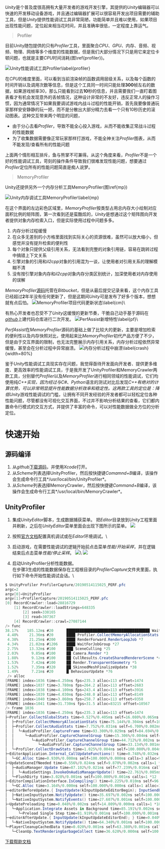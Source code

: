 *Unity*是个普及度很高拥有大量开发者的游戏开发引擎，其提供的*Unity*编辑器可以快速的开发移动设备游戏，并且通过编辑器扩展可以很容易开发出项目需要的辅助工具，但是*Unity*提供性能调试工具非常简陋，功能简单并且难以使用，如果项目出现性能问题，定位起来相当花时间，并且准确率很低，一定程度上靠运气。

> Profiler

目前Unity随包提供的只有*Profiler*工具，里面聚合*CPU*、*GPU*、内存、音频、视频、物理、网络等多个维度的性能数据，但是我们大部分情况下只是用它来定位卡顿问题，也就是主要*CPU*时间消耗(图\ref{profiler})。

![Unity性能调试工具Profiler\label{profiler}](docs/figures/profiler.png)

在*CPU*的维度里面，可以看到当前渲染帧的函数调用层级关系，以及每个函数的时间开销以及调用次数等信息，但是这个工具同一时间只能处理**300**帧左右的数据，如果游戏帧率30，那么只能看到过去**10**秒的信息，并且需要我们一直盯着图表看才有机会发现意外的丢帧情况，这种设计非常的不友好，违反正常人的操作习惯，因为通常情况下如果我要调试游戏内战斗过程的性能开销，首先我要像普通玩家那样安安静静的玩一把，而不是分散出大部分精力去看一个只有10秒历史的滚动图表。这种交互带来两个明显的问题，

- 由于分心去看*Profiler*，导致不能全心投入游戏，从而不能收集正常战斗过程的性能数据
- 为了收集数据需要像正常玩家那样打游戏，不能全神关注*Profiler*图表，从而不能发现/查看所有的性能问题

上面两个情形相互排斥，鱼与熊掌不可兼得。从这个角度来看，*Profiler*不是一个好的性能调试工具，苛刻的操作条件导致我们很难发现性能问题，想要通过*Profiler*定位所有的性能问题简直是痴人说梦。

> MemoryProfiler

Unity还提供另外一个内存分析工具MemoryProfiler(图\ref{mp})

![Unity内存调试工具MemoryProfiler\label{mp}](docs/figures/unity-mp.png)

在这个界面的左边彩色区域里，*MemoryProfiler*按类型占用总内存大小绘制对应面积比例的矩阵图，第一次看到还是蛮酷炫的，*Unity*是想通过这个矩阵图向开发者提供对象内存检索入口，但是实际使用过程中问题多多。

1. 内存分析过程缓慢
2. 在众多无差别的小方格里面找到实际关心的资源很难，虽然可以放大缩小，但感觉并没有提升检索的便利性
3. 每个对象只提供父级引用关系，无法看到完整的对象引用链，容易在跳转过程中搞错上下文关系
4. 引擎对象的引用和*il2cpp*对象的引用混为一谈，让使用者对引用关系的理解模糊不清
5. 没有按引擎对象内存和*il2cpp*对象内存分类区别统计，加深使用者对内存使用的误解

*MemoryProfiler*[源码](https://bitbucket.org/Unity-Technologies/memoryprofiler)托管在*Bitbucket*，但是从最后提交记录来看，这个内存工具已经超过**2**年半没有任何更新了，但是这期间*Unity*可是发布了好多个版本，想想就有点后怕。
![MemoryProfiler项目代码更新状态\label{cm}](docs/figures/bitbucket-cm.png)\

有热心开发者也忍受不了*Unity*这缓慢的更新节奏，干脆自己动手基于源码在[*github*](https://github.com/GameBuildingBlocks/PerfAssist)上建代码仓库进行二次开发。
![PerfAssist新增特性\label{pf}](docs/figures/perf-assist.png)\

*PerfAssist*在*MemoryProfiler*源码的基础上做了比较大的更新，主要是增加检索的便利性以及内存快照对比，使用起来比*MemoryProfiler*初代产品方便了不少，但是由于交互界面的限制，也无法完整展示内存引用关系，内存分析过程依然异常缓慢，甚至会在分析过程中异常崩溃。
![内存分析过程中崩溃\label{crash}](docs/figures/crash.png){width=80%}

鉴于*Unity*性能调试工具现实存在问题，我觉得亟待开发面向开发者、提供更多维度、更高效率的性能调试工具，于是我开发了UnityProfiler和MemoryCrawler两款工具，分别替代*Profiler*以及*MemoryProfiler*进行相同领域的性能调试，它们均使用纯*C++*实现，因为经过与*C#*、*Python*语言的测试对比后发现*C++*有绝对的计算优势，可以非常明显提升性能数据分析效率和稳定性。这两款工具的定位是：降低*Unity*游戏性能调试的门槛，让拥有不同开发经验的开发者都可以轻松定位各种性能问题，尽管都没有可视化交互界面，不过并不影响分析结果的查看，它们都内置命令行模式的交互方式，并提供了丰富的命令，可以对性能数据做全方位的分析定位。


# 快速开始

## 源码编译

1. 从*github*[下载源码](https://github.com/larryhou/MemoryProfiler)，并使用*Xcode*打开。
2. 从*Scheme*列表选择UnityProfiler，然后按快捷键*Comamnd+B*编译，该操作会生成命令行工具*/usr/local/bin/UnityProfiler*。
3. 从*Scheme*列表选择MemoryCrawler，然后按快捷键*Command+B*编译，该操作会生成命令行工具*/usr/local/bin/MemoryCrawler*。

## UnityProfiler

1. 集成*UnityEditor*脚本，生成数据捕获菜单。
把*Editor*目录放到*Unity*工程里面并刷新，之后在*UnityEditor*菜单里面会出现下图所示的菜单。
![](docs/figures/editor-menu.png)

2. 按照[官方文档](https://docs.unity3d.com/Manual/ProfilerWindow.html)配置真机调试或在*Editor*环境调试。\

3. 启动游戏，在需要性能调试的逻辑开始前点击菜单*性能/开始采样*，并在逻辑结束后点击菜单*性能/停止采样*。
![](docs/figures/up-start.png)\ ![](docs/figures/up-stop.png)

4. 启动UnityProfiler分析性能数据。\
在步骤3生成的性能数据保存在工程根目录的*ProfilerCapture*文件夹里面，执行如下命令开始性能调试会话。\

```C#
$ UnityProfiler ProfilerCapture/20190514115025_PERF.pfc 
argc=2
argv[0]=UnityProfiler
argv[1]=ProfilerCapture/20190514115025_PERF.pfc
[0] RecordCrawler::load=28816729
    [1] RecordCrawler::loadStrings=648335
        [2] seek=338165
        [3] read=307367
    [4] RecordCrawler::crawl=27087144
/> func
38.17%    185.12ms #20      ██████████████████████████████████████ WaitForTargetFPS *1
 4.40%     21.36ms #20      ████ Profiler.CollectMemoryAllocationStats *128
 4.38%     21.25ms #200     ████ RenderForward.RenderLoopJob *7
 4.34%     21.02ms #1206    ████ WaitForJobGroup *27
 2.75%     13.32ms #100     ███ SceneCulling *25
 2.03%      9.85ms #100     ██ Camera.Render *3
 1.88%      9.12ms #100     ██ CullResults.CreateSharedRendererScene *46
 1.53%      7.42ms #100     ██ Render.TransparentGeometry *5
 1.52%      7.35ms #320     ██ SkinnedMeshFinalizeUpdate *38
 1.49%      7.21ms #20      █ BehaviourUpdate *76
 /> alloc
[FRAME] index=1036 time=4.250ms fps=235.3 alloc=113 offset=1474
[FRAME] index=1037 time=3.780ms fps=264.2 alloc=113 offset=2683
[FRAME] index=1038 time=4.100ms fps=243.4 alloc=113 offset=3916
[FRAME] index=1039 time=4.030ms fps=248.0 alloc=113 offset=8149
[FRAME] index=1040 time=3.860ms fps=258.7 alloc=113 offset=9358
[FRAME] index=1041 time=31.730ms fps=31.5 alloc=83215 offset=10567
/> frame 1036
[FRAME] index=1036 time=4.250ms fps=235.3 alloc=113 offset=1474
├─Profiler.CollectGlobalStats time=9.527%/0.405ms self=16.080%/0.065ms calls=1 *1
│  ├─Profiler.CollectMemoryAllocationStats time=75.144%/0.304ms self=100.000%/0.304ms calls=1 *2
│  ├─Profiler.CollectAudioStats time=7.752%/0.031ms self=6.700%/0.002ms calls=1 *3
│  │  └─AudioProfiler.CaptureFrame time=93.300%/0.029ms self=84.694%/0.025ms calls=1 *4
│  │     └─AudioProfiler.CaptureChannelGroup time=15.306%/0.004ms self=55.288%/0.002ms calls=1 *5
│  │        └─AudioProfiler.CaptureChannelGroup time=44.712%/0.002ms self=66.866%/0.001ms calls=2 *5
│  │           └─AudioProfiler.CaptureChannelGroup time=33.134%/0.001ms self=100.000%/0.001ms calls=2 *5
│  └─Profiler.CollectDrawStats time=1.025%/0.004ms self=100.000%/0.004ms calls=1 *6
├─EditorApplication.Internal_CallUpdateFunctions() time=0.748%/0.032ms self=99.069%/0.032ms calls=1 alloc=96 *7
│  └─GC.Alloc time=0.930%/0.000ms self=100.000%/0.000ms calls=3 alloc=96 *8
├─UpdateSceneIfNeeded time=0.556%/0.024ms self=9.870%/0.002ms calls=1 *9
│  ├─AudioManager.Update time=87.102%/0.021ms self=77.239%/0.016ms calls=1 *10
│  │  └─AudioSettings.InvokeOnAudioManagerUpdate() time=22.761%/0.005ms self=100.000%/0.005ms calls=1 *11
│  └─FlushDirty time=3.028%/0.001ms self=100.000%/0.001ms calls=1 *12
├─EditorCompilationInterface.IsCompiling() time=0.225%/0.010ms self=96.836%/0.009ms calls=1 alloc=17 *13
│  └─GC.Alloc time=3.164%/0.000ms self=100.000%/0.000ms calls=1 alloc=17 *8
├─editorBeforeUpdate.{ InputUpdate(kInputUpdateEditorBegin); InputSendEvents(); } time=0.125%/0.005ms self=36.696%/0.002ms calls=1 *14
│  ├─NativeInputSystem.NotifyUpdate() time=35.697%/0.002ms self=100.000%/0.002ms calls=1 *15
│  └─NativeInputSystem.NotifyEvents() time=27.607%/0.001ms self=100.000%/0.001ms calls=1 *16
├─UpdatePreloading time=0.048%/0.002ms self=14.809%/0.000ms calls=1 *18
│  └─Application.Integrate Assets in Background time=85.191%/0.002ms self=18.081%/0.000ms calls=1 *19
│     └─Preload Single Step time=81.919%/0.001ms self=100.000%/0.001ms calls=1 *20
├─editorAfterUpdate.{ InputUpdate(kInputUpdateEditorEnd); } time=0.040%/0.002ms self=35.660%/0.001ms calls=1 *21
│  └─NativeInputSystem.NotifyUpdate() time=64.340%/0.001ms self=100.000%/0.001ms calls=1 *15
└─PlayerCleanupCachedData time=0.020%/0.001ms self=63.380%/0.001ms calls=1 *22
   └─CleanUp.TextRenderingGarbageCollect time=36.620%/0.000ms self=100.000%/0.000ms calls=1 *23
```

[下载帮助文档](docs/README.pdf)
